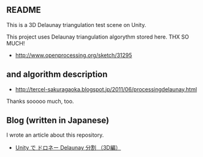 ## README

This is a 3D Delaunay triangulation test scene on Unity.

This project uses Delaunay triangulation algorythm stored here. THX SO MUCH!

- http://www.openprocessing.org/sketch/31295

## and algorithm description

- http://tercel-sakuragaoka.blogspot.jp/2011/06/processingdelaunay.html

Thanks sooooo much, too.

## Blog (written in Japanese)

I wrote an article about this repository.

- [Unity で ドロネー Delaunay 分割 （3D編）](http://izmiz.hateblo.jp/entry/2014/09/02/205700)